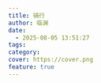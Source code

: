 ```yaml
---
title: 骑行
author: 临渊
date:
  - 2025-08-05 13:51:27
tags:
category: 
cover: https://cover.png
feature: true
---
```

